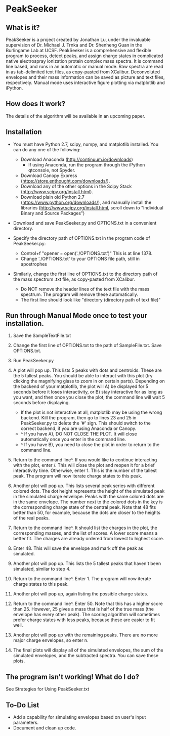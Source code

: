 PeakSeeker
==========

What is it?
-----------
PeakSeeker is a project created by Jonathan Lu, under the invaluable supervision of Dr. Michael J. Trnka and Dr. Shenheng Guan in the Burlingame Lab at UCSF. PeakSeeker is a comprehensive and flexible program to process, detect peaks, and assign charge states in complicated native electrospray ionization protein complex mass spectra. It is command line based, and runs in an automatic or manual mode. Raw spectra are read in as tab-delimited text files, as copy-pasted from XCalibur. Deconvoluted envelopes and their mass information can be saved as picture and text files, respectively. Manual mode uses interactive figure plotting via matplotlib and iPython.

How does it work?
-----------------
The details of the algorithm will be available in an upcoming paper.

Installation
------------
* You must have Python 2.7, scipy, numpy, and matplotlib installed. You can do any one of the following:
  * Download Anaconda (http://continuum.io/downloads)
    * If using Anaconda, run the program through the iPython qtconsole, not Spyder. 
  * Download Canopy Express (https://store.enthought.com/downloads/).
  * Download any of the other options in the Scipy Stack (http://www.scipy.org/install.html).
  * Download plain old Python 2.7 (https://www.python.org/downloads/), and manually install the libraries (http://www.scipy.org/install.html, scroll down to "Individual Binary and Source Packages")

* Download and save PeakSeeker.py and OPTIONS.txt in a convenient directory.

* Specify the directory path of OPTIONS.txt in the program code of PeakSeeker.py:
  * Control+f "opener = open('./OPTIONS.txt')" This is at line 1378.
  * Change './OPTIONS.txt' to your OPTIONS file path, still in apostrophes
  
* Similarly, change the first line of OPTIONS.txt to the directory path of the mass spectrum .txt file, as copy-pasted from XCalibur.
    * Do NOT remove the header lines of the text file with the mass spectrum. The program will remove these automatically.
    * The first line should look like "directory	(directory path of text file)"

Run through Manual Mode once to test your installation.
-------------------------------------------------------
1. Save the SampleTextFile.txt
2. Change the first line of OPTIONS.txt to the path of SampleFile.txt. Save OPTIONS.txt.
3. Run PeakSeeker.py

4. A plot will pop up. This lists 5 peaks with dots and centroids. These are the 5 tallest peaks. You should be able to interact with this plot (try clicking the magnifying glass to zoom in on certain parts). Depending on the backend of your matplotlib, the plot will A) be displayed for 5 seconds before it loses interactivity, or B) stay interactive for as long as you want, and then once you close the plot, the command line will wait 5 seconds before displaying.
   * If the plot is not interactive at all, matplotlib may be using the wrong backend. Kill the program, then go to lines 23 and 25 in PeakSeeker.py to delete the '#' sign. This should switch to the correct backend, if you are using Anaconda or Canopy.  
   * ^ If you have A), DO NOT CLOSE THE PLOT. It will close automatically once you enter in the command line.   
   * ^ If you have B), you need to close the plot in order to return to the command line.  

5. Return to the command line^. If you would like to continue interacting with the plot, enter /. This will close the plot and reopen it for a brief interactivity time. Otherwise, enter 1. This is the number of the tallest peak. The program will now iterate charge states to this peak.
6. Another plot will pop up. This lists several peak series with different colored dots. The dot height represents the height of the simulated peak in the simulated charge envelope. Peaks with the same colored dots are in the same envelope. The number next to the colored dots in the key is the corresponding charge state of the central peak. Note that 48 fits better than 50, for example, because the dots are closer to the heights of the real peaks.
7. Return to the command line^. It should list the charges in the plot, the corresponding masses, and the list of scores. A lower score means a better fit. The charges are already ordered from lowest to highest score.
8. Enter 48. This will save the envelope and mark off the peak as simulated.
9. Another plot will pop up. This lists the 5 tallest peaks that haven't been simulated, similar to step 4.
10. Return to the command line^. Enter 1. The program will now iterate charge states to this peak.
11. Another plot will pop up, again listing the possible charge states.
12. Return to the command line^. Enter 50. Note that this has a higher score than 25. However, 25 gives a mass that is half of the true mass (the envelope has every other peak). The scoring algorithm will sometimes prefer charge states with less peaks, because these are easier to fit well.
13. Another plot will pop up with the remaining peaks. There are no more major charge envelopes, so enter n.
14. The final plots will display all of the simulated envelopes, the sum of the simulated envelopes, and the subtracted spectra. You can save these plots.


The program isn't working! What do I do?
----------------------------------------
See Strategies for Using PeakSeeker.txt

To-Do List
----------
* Add a capability for simulating envelopes based on user's input parameters.
* Document and clean up code.
